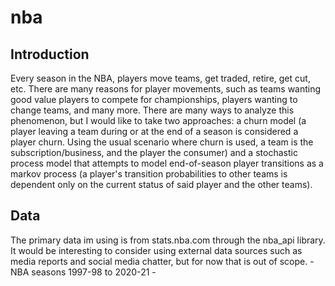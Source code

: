 # nba
## Introduction
Every season in the NBA, players move teams, get traded, retire, get cut, etc. There are many reasons for player movements, such as teams wanting good value players to compete for championships, players wanting to change teams, and many more. There are many ways to analyze this phenomenon, but I would like to take two approaches: a churn model (a player leaving a team during or at the end of a season is considered a player churn. Using the usual scenario where churn is used, a team is the subscription/business, and the player the consumer) and a stochastic process model that attempts to model end-of-season player transitions as a markov process (a player's transition probabilities to other teams is dependent only on the current status of said player and the other teams).

## Data
The primary data im using is from stats.nba.com through the nba_api library. It would be interesting to consider using external data sources such as media reports and social media chatter, but for now that is out of scope.
    - NBA seasons 1997-98 to 2020-21
    - 